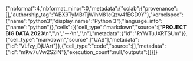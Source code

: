 {"nbformat":4,"nbformat_minor":0,"metadata":{"colab":{"provenance":[],"authorship_tag":"ABX9TyMBrTjWihM81cQzw4fEGD9Y"},"kernelspec":{"name":"python3","display_name":"Python 3"},"language_info":{"name":"python"}},"cells":[{"cell_type":"markdown","source":["**PROJECT BIG DATA 2023**\n","\n","---\n","\n"],"metadata":{"id":"RYWTuJXRTSUm"}},{"cell_type":"markdown","source":["UAS"],"metadata":{"id":"VLfzy_DjUArt"}},{"cell_type":"code","source":[],"metadata":{"id":"mKw7uVw2S2lN"},"execution_count":null,"outputs":[]}]}